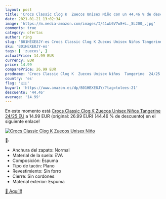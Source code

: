 ```yaml
---
layout: post
title: 'Crocs Classic Clog K  Zuecos Unisex Niño con un 44.46 % de descuento'
date: 2021-01-21 13:02:34
image: 'https://m.media-amazon.com/images/I/41wb6V7w8+L._SL200_.jpg'
comments: true
category: ofertas
author: ring
slug: 'B01HEXE8JY-es Crocs Classic Clog K Zuecos Unisex Niños Tangerine 24/25 EU'
sku: 'B01HEXE8JY-es'
tags: [ 'zuecos', ]
actualPrice: 14.99 EUR
currency: EUR
price: 14.99
comparePrice: 26.99 EUR
prodname: 'Crocs Classic Clog K  Zuecos Unisex Niños  Tangerine  24/25 EU'
country: 'es'
flag: '🇪🇸'
buyurl: 'https://www.amazon.es/dp/B01HEXE8JY/?tag=tolees-21'
descuento: '44.46'
average: '14.99'
---
```


En este momento está [Crocs Classic Clog K  Zuecos Unisex Niños  Tangerine  24/25 EU](https://www.amazon.es/dp/B01HEXE8JY/?tag=tolees-21) a 14.99 EUR (original: 26.99 EUR) (44.46 %  de descuento) en el siguiente enlace!

[![Crocs Classic Clog K  Zuecos Unisex Niño](https://m.media-amazon.com/images/I/41wb6V7w8+L._SL200_.jpg)](https://www.amazon.es/dp/B01HEXE8JY/?tag=tolees-21)

🔎:

- Anchura del zapato: Normal
- Material de la suela: EVA
- Composición: Espuma
- Tipo de tacón: Plano
- Revestimiento: Sin forro
- Cierre: Sin cordones
- Material exterior: Espuma

[🛒 Aquí!!!](https://www.amazon.es/dp/B01HEXE8JY/?tag=tolees-21)
